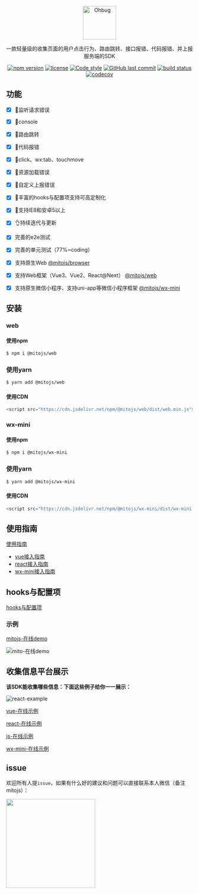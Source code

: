 <div align="center">
    <a href="#" target="_blank">
    <img src="https://i.loli.net/2020/08/21/87uCfjsrWwhA5YL.jpg" alt="Ohbug" height="90">
    </a>
    <p>一款轻量级的收集页面的用户点击行为、路由跳转、接口报错、代码报错、并上报服务端的SDK</p>

[![npm version](https://img.shields.io/npm/v/@mitojs/web.svg?style=flat-square)](https://www.npmjs.com/package/@mitojs/web)
[![license](https://img.shields.io/github/license/clouDr-f2e/mitojs)](https://github.com/clouDr-f2e/mitojs/blob/dev/LICENSE)
[![Code style](https://img.shields.io/badge/code_style-prettier-ff69b4.svg?style=flat-square)](https://github.com/prettier/prettier)
[![GitHub last commit](https://img.shields.io/github/last-commit/clouDr-f2e/mitojs.svg?style=flat-square)](https://github.com/clouDr-f2e/mitojs/commits/master)
[![build status](https://img.shields.io/travis/clouDr-f2e/mitojs/master.svg?style=flat-square)](https://travis-ci.com/github/clouDr-f2e/mitojs)
[![codecov](https://codecov.io/gh/clouDr-f2e/mitojs/branch/master/graph/badge.svg?token=W7JP5GDOM7)](https://codecov.io/gh/clouDr-f2e/mitojs)

<!-- [![npm downloads](https://img.shields.io/npm/dm/@zyf2e/mitojs.svg?style=flat-square)](http://npm-stat.com/charts.html?package=@zyf2e/mitojs) -->


</div>

## 功能

- [x] 🔨监听请求错误
- [x] 🔨console
- [x] 🔨路由跳转
- [x] 🔨代码报错
- [x] 🔨click、wx:tab、touchmove
- [x] 🔨资源加载错误
- [x] 🏅自定义上报错误
- [x] 🚀丰富的hooks与配置项支持可高定制化
- [x] 🌝支持IE8和安卓5以上
- [x] 👌持续迭代与更新
- [x] 完善的e2e测试
- [x] 完善的单元测试（77%~coding）
- [x] 支持原生Web [@mitojs/browser](https://github.com/clouDr-f2e/mitojs/tree/master/packages/browser)
- [x] 支持Web框架（Vue3、Vue2、React@Next） [@mitojs/web](https://github.com/clouDr-f2e/mitojs/tree/master/packages/web)
- [x] 支持原生微信小程序、支持uni-app等微信小程序框架 [@mitojs/wx-mini](https://github.com/clouDr-f2e/mitojs/tree/master/packages/wx-mini)



## 安装

### web

#### 使用npm

```bash
$ npm i @mitojs/web
```

### 使用yarn

```bash
$ yarn add @mitojs/web
```

#### 使用CDN

```javascript
<script src="https://cdn.jsdelivr.net/npm/@mitojs/web/dist/web.min.js"></script>
```

### wx-mini

#### 使用npm

```bash
$ npm i @mitojs/wx-mini
```

### 使用yarn

```bash
$ yarn add @mitojs/wx-mini
```

#### 使用CDN

```javascript
<script src="https://cdn.jsdelivr.net/npm/@mitojs/wx-mini/dist/wx-mini.js"></script>
```

## 使用指南

[使用指南](https://github.com/clouDr-f2e/mitojs/blob/master/docs/guide.md)

* [vue接入指南](https://github.com/clouDr-f2e/mitojs/blob/master/docs/guide.md#Vue)
* [react接入指南](https://github.com/clouDr-f2e/mitojs/blob/master/docs/guide.md#react)
* [wx-mini接入指南](https://github.com/clouDr-f2e/mitojs/blob/master/docs/guide.md#微信小程序)


## hooks与配置项

[hooks与配置项](https://github.com/clouDr-f2e/mitojs/blob/master/docs/option.md)



### 示例
[mitojs-在线demo](https://static.91jkys.com/web/mito-vue-demo/#/demo/one)

![mito-在线demo](https://tva1.sinaimg.cn/large/008eGmZEly1gmxgn4y1sag315g0m2hdt.gif)


## 收集信息平台展示

**该SDK能收集哪些信息：下面这些例子给你一一展示：**

![react-example](https://tva1.sinaimg.cn/large/008eGmZEly1gmxggqptzwg30u00hoe84.gif)

[vue-在线示例](https://static.91jkys.com/f2e/mito-error-example/#/errors/1/info)

[react-在线示例](https://static.91jkys.com/f2e/mito-error-example/#/errors/2/info)

[js-在线示例](https://static.91jkys.com/f2e/mito-error-example/#/errors/3/info)

[wx-mini-在线示例](https://static.91jkys.com/f2e/mito-error-example/#/errors/4/info)

## issue

欢迎所有人提`issue`，如果有什么好的建议和问题可以直接联系本人微信（备注mitojs）：

<img src="https://tva1.sinaimg.cn/large/008eGmZEly1gmtfid3hrfj30kw0r2wfk.jpg" width="240px" />



